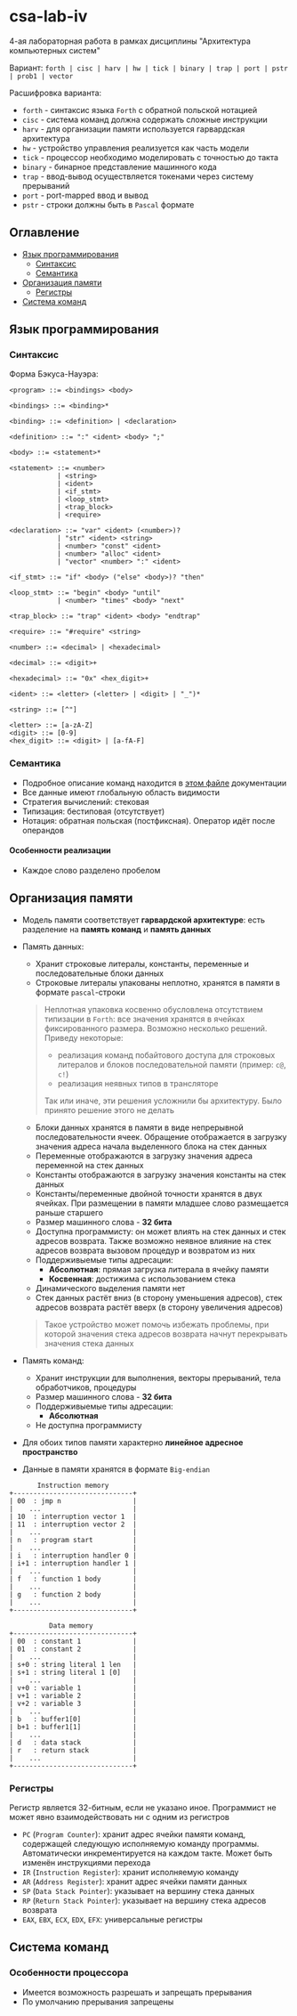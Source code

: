 # csa-lab-iv

4-ая лабораторная работа в рамках дисциплины "Архитектура компьютерных систем"

Вариант: `forth | cisc | harv | hw | tick | binary | trap | port | pstr | prob1 | vector`

Расшифровка варианта:
 - `forth` - синтаксис языка `Forth` с обратной польской нотацией
 - `cisc` - система команд должна содержать сложные инструкции
 - `harv` - для организации памяти используется гарвардская архитектура
 - `hw` - устройство управления реализуется как часть модели
 - `tick` - процессор необходимо моделировать с точностью до такта
 - `binary` - бинарное представление машинного кода
 - `trap` - ввод-вывод осуществляется токенами через систему прерываний
 - `port` - port-mapped ввод и вывод
 - `pstr` - строки должны быть в `Pascal` формате

## Оглавление

- [Язык программирования](#Язык-программирования)
    - [Синтаксис](#Синтаксис)
    - [Семантика](#Семантика)
- [Организация памяти](#Организация-памяти)
    - [Регистры](#Регистры)
- [Система команд](#Система-команд)

## Язык программирования

### Синтаксис

Форма Бэкуса-Науэра:

```ebnf
<program> ::= <bindings> <body>

<bindings> ::= <binding>*

<binding> ::= <definition> | <declaration>

<definition> ::= ":" <ident> <body> ";"

<body> ::= <statement>*

<statement> ::= <number>
            | <string>
            | <ident>
            | <if_stmt>
            | <loop_stmt>
            | <trap_block>
            | <require>

<declaration> ::= "var" <ident> (<number>)?
            | "str" <ident> <string>
            | <number> "const" <ident>
            | <number> "alloc" <ident>
            | "vector" <number> ":" <ident>

<if_stmt> ::= "if" <body> ("else" <body>)? "then"

<loop_stmt> ::= "begin" <body> "until"
            | <number> "times" <body> "next"

<trap_block> ::= "trap" <ident> <body> "endtrap"

<require> ::= "#require" <string>

<number> ::= <decimal> | <hexadecimal>

<decimal> ::= <digit>+                           

<hexadecimal> ::= "0x" <hex_digit>+                  

<ident> ::= <letter> (<letter> | <digit> | "_")*

<string> ::= [^"]

<letter> ::= [a-zA-Z]
<digit> ::= [0-9]
<hex_digit> ::= <digit> | [a-fA-F]
```

### Семантика

- Подробное описание команд находится в [этом файле](./docs/prog-lang.md) документации
- Все данные имеют глобальную область видимости
- Стратегия вычислений: стековая
- Типизация: бестиповая (отсутствует)
- Нотация: обратная польская (постфиксная). Оператор идёт после операндов

#### Особенности реализации

- Каждое слово разделено пробелом

## Организация памяти

- Модель памяти соответствует **гарвардской архитектуре**: есть разделение на **память команд** и **память данных**
- Память данных:
    - Хранит строковые литералы, константы, переменные и последовательные блоки данных
    - Строковые литералы упакованы неплотно, хранятся в памяти в формате `pascal`-строки

    > Неплотная упаковка косвенно обусловлена отсутствием типизации в `Forth`: все значения хранятся в ячейках фиксированного размера. Возможно несколько решений. Приведу некоторые:
    >
    > - реализация команд побайтового доступа для строковых литералов и блоков последовательной памяти (пример: `c@`, `c!`)
    > - реализация неявных типов в трансляторе
    >
    > Так или иначе, эти решения усложнили бы архитектуру. Было принято решение этого не делать

    - Блоки данных хранятся в памяти в виде непрерывной последовательности ячеек. Обращение отображается в загрузку значения адреса начала выделенного блока на стек данных
    - Переменные отображаются в загрузку значения адреса переменной на стек данных
    - Константы отображаются в загрузку значения константы на стек данных
    - Константы/переменные двойной точности хранятся в двух ячейках. При размещении в памяти младшее слово размещается раньше старшего
    - Размер машинного слова - **32 бита**
    - Доступна программисту: он может влиять на стек данных и стек адресов возврата. Также возможно неявное влияние на стек адресов возврата вызовом процедур и возвратом из них
    - Поддерживыемые типы адресации:
        - **Абсолютная**: прямая загрузка литерала в ячейку памяти
        - **Косвенная**: достижима с использованием стека
    - Динамического выделения памяти нет
    - Стек данных растёт вниз (в сторону уменьшения адресов), стек адресов возврата растёт вверх (в сторону увеличения адресов)
    > Такое устройство может помочь избежать проблемы, при которой значения стека адресов возврата начнут перекрывать значения стека данных
- Память команд:
    - Хранит инструкции для выполнения, векторы прерываний, тела обработчиков, процедуры
    - Размер машинного слова - **32 бита**
    - Поддерживыемые типы адресации:
        - **Абсолютная**
    - Не доступна программисту
- Для обоих типов памяти характерно **линейное адресное пространство**
- Данные в памяти хранятся в формате `Big-endian`

```text
       Instruction memory
+------------------------------+
| 00  : jmp n                  |
|    ...                       |
| 10  : interruption vector 1  |
| 11  : interruption vector 2  |
|    ...                       |
| n   : program start          |
|    ...                       |
| i   : interruption handler 0 |
| i+1 : interruption handler 1 |
|    ...                       |
| f   : function 1 body        |
|    ...                       |
| g   : function 2 body        |
|    ...                       |
+------------------------------+

          Data memory
+------------------------------+
| 00  : constant 1             |
| 01  : constant 2             |
|    ...                       |
| s+0 : string literal 1 len   |
| s+1 : string literal 1 [0]   |
|    ...                       |
| v+0 : variable 1             |
| v+1 : variable 2             |
| v+2 : variable 3             |
|    ...                       |
| b   : buffer1[0]             |
| b+1 : buffer1[1]             |
|    ...                       |
| d   : data stack             |
| r   : return stack           |
|    ...                       |
+------------------------------+
```
### Регистры

Регистр является 32-битным, если не указано иное. Программист не может явно взаимодействовать ни с одним из регистров

- `PC` (`Program Counter`): хранит адрес ячейки памяти команд, содержащей следующую исполняемую команду программы. Автоматически инкрементируется на каждом такте. Может быть изменён инструкциями перехода
- `IR` (`Instruction Register`): хранит исполняемую команду
- `AR` (`Address Register`): хранит адрес ячейки памяти данных
- `SP` (`Data Stack Pointer`): указывает на вершину стека данных
- `RP` (`Return Stack Pointer`): указывает на вершину стека адресов возврата
- `EAX`, `EBX`, `ECX`, `EDX`, `EFX`: универсальные регистры

## Система команд

### Особенности процессора

- Имеется возможность разрешать и запрещать прерывания
- По умолчанию прерывания запрещены

